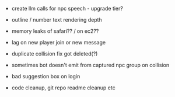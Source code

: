 - create llm calls for npc speech - upgrade tier?
- outline / number text rendering depth
- memory leaks of safari?? / on ec2??

- lag on new player join or new message
- duplicate collision fix got deleted(?)
- sometimes bot doesn't emit from captured npc group on collision
- bad suggestion box on login

- code cleanup, git repo readme cleanup etc
